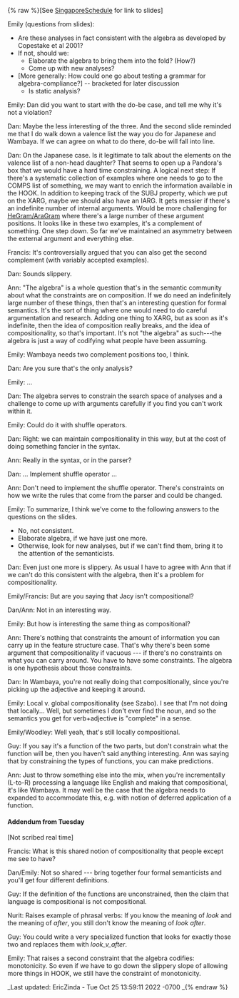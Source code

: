 {% raw %}\[See [SingaporeSchedule](../SingaporeSchedule) for link to slides\]

Emily (questions from slides):

- Are these analyses in fact consistent with the algebra as developed
by Copestake et al 2001?
- If not, should we:
  - Elaborate the algebra to bring them into the fold? (How?)
  - Come up with new analyses?
- \[More generally: How could one go about testing a grammar for
algebra-compliance?\] -- bracketed for later discussion
  - Is static analysis?

Emily: Dan did you want to start with the do-be case, and tell me why
it's not a violation?

Dan: Maybe the less interesting of the three. And the second slide
reminded me that I do walk down a valence list the way you do for
Japanese and Wambaya. If we can agree on what to do there, do-be will
fall into line.

Dan: On the Japanese case. Is it legitimate to talk about the elements
on the valence list of a non-head daughter? That seems to open up a
Pandora's box that we would have a hard time constraining. A logical
next step: If there's a systematic collection of examples where one
needs to go to the COMPS list of something, we may want to enrich the
information available in the HOOK. In addition to keeping track of the
SUBJ property, which we put on the XARG, maybe we should also have an
IARG. It gets messier if there's an indefinite number of internal
arguments. Would be more challenging for
[HeGram/AraGram](/HeGram/AraGram) where there's a large number of these
argument positions. It looks like in these two examples, it's a
complement of something. One step down. So far we've maintained an
asymmetry between the external argument and everything else.

Francis: It's controversially argued that you can also get the second
complement (with variably accepted examples).

Dan: Sounds slippery.

Ann: "The algebra" is a whole question that's in the semantic community
about what the constraints are on composition. If we do need an
indefinitely large number of these things, then that's an interesting
question for formal semantics. It's the sort of thing where one would
need to do careful argumentation and research. Adding one thing to XARG,
but as soon as it's indefinite, then the idea of composition really
breaks, and the idea of compositionality, so that's important. It's not
"the algebra" as such---the algebra is just a way of codifying what
people have been assuming.

Emily: Wambaya needs two complement positions too, I think.

Dan: Are you sure that's the only analysis?

Emily: ...

Dan: The algebra serves to constrain the search space of analyses and a
challenge to come up with arguments carefully if you find you can't work
within it.

Emily: Could do it with shuffle operators.

Dan: Right: we can maintain compositionality in this way, but at the
cost of doing something fancier in the syntax.

Ann: Really in the syntax, or in the parser?

Dan: ... Implement shuffle operator ...

Ann: Don't need to implement the shuffle operator. There's constraints
on how we write the rules that come from the parser and could be
changed.

Emily: To summarize, I think we've come to the following answers to the
questions on the slides.

- No, not consistent.
- Elaborate algebra, if we have just one more.
- Otherwise, look for new analyses, but if we can't find them, bring
it to the attention of the semanticists.

Dan: Even just one more is slippery. As usual I have to agree with Ann
that if we can't do this consistent with the algebra, then it's a
problem for compositionality.

Emily/Francis: But are you saying that Jacy isn't compositional?

Dan/Ann: Not in an interesting way.

Emily: But how is interesting the same thing as compositional?

Ann: There's nothing that constraints the amount of information you can
carry up in the feature structure case. That's why there's been some
argument that compositionality if vacuous --- if there's no constraints
on what you can carry around. You have to have some constraints. The
algebra is one hypothesis about those constraints.

Dan: In Wambaya, you're not really doing that compositionally, since
you're picking up the adjective and keeping it around.

Emily: Local v. global compositionality (see Szabo). I see that I'm not
doing that locally... Well, but sometimes I don't ever find the noun,
and so the semantics you get for verb+adjective is "complete" in a
sense.

Emily/Woodley: Well yeah, that's still locally compositional.

Guy: If you say it's a function of the two parts, but don't constrain
what the function will be, then you haven't said anything interesting.
Ann was saying that by constraining the types of functions, you can make
predictions.

Ann: Just to throw something else into the mix, when you're
incrementally (L-to-R) processing a language like English and making
that compositional, it's like Wambaya. It may well be the case that the
algebra needs to expanded to accommodate this, e.g. with notion of
deferred application of a function.

#### Addendum from Tuesday

\[Not scribed real time\]

Francis: What is this shared notion of compositionality that people
except me see to have?

Dan/Emily: Not so shared --- bring together four formal semanticists and
you'll get four different definitions.

Guy: If the definition of the functions are unconstrained, then the
claim that language is compositional is not compositional.

Nurit: Raises example of phrasal verbs: If you know the meaning of
*look* and the meaning of *after*, you still don't know the meaning of
*look after*.

Guy: You could write a very specialized function that looks for exactly
those two and replaces them with *look\_v\_after*.

Emily: That raises a second constraint that the algebra codifies:
monotonicity. So even if we have to go down the slippery slope of
allowing more things in HOOK, we still have the constraint of
monotonicity.

_Last updated: EricZinda - Tue Oct 25 13:59:11 2022 -0700
_{% endraw %}